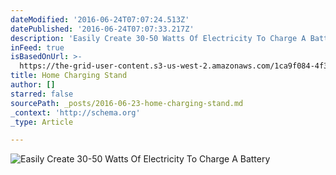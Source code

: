 ```yaml
---
dateModified: '2016-06-24T07:07:24.513Z'
datePublished: '2016-06-24T07:07:33.217Z'
description: 'Easily Create 30-50 Watts Of Electricity To Charge A Battery '
inFeed: true
isBasedOnUrl: >-
  https://the-grid-user-content.s3-us-west-2.amazonaws.com/1ca9f084-4f31-4b8c-9d0d-2d33f99dd2fa.jpg
title: Home Charging Stand
author: []
starred: false
sourcePath: _posts/2016-06-23-home-charging-stand.md
_context: 'http://schema.org'
_type: Article

---
```

![Easily Create 30-50 Watts Of Electricity To Charge A Battery ](https://the-grid-user-content.s3-us-west-2.amazonaws.com/2c83b32b-8420-4a2e-be11-0a60a553c8c7.jpg)
